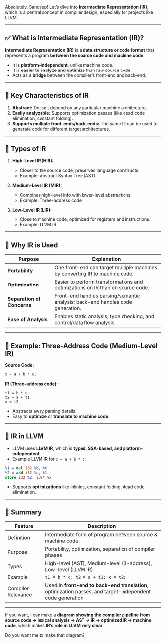 Absolutely, Sandeep! Let’s dive into **Intermediate Representation (IR)**, which is a central concept in compiler design, especially for projects like LLVM.

---

## ✅ What is Intermediate Representation (IR)?

**Intermediate Representation (IR)** is a **data structure or code format** that represents a program **between the source code and machine code**.

* It is **platform-independent**, unlike machine code.
* It is **easier to analyze and optimize** than raw source code.
* Acts as a **bridge** between the compiler’s front-end and back-end.

---

## 🔹 Key Characteristics of IR

1. **Abstract:** Doesn’t depend on any particular machine architecture.
2. **Easily analyzable:** Supports optimization passes (like dead code elimination, constant folding).
3. **Supports multiple front-ends/back-ends:** The same IR can be used to generate code for different target architectures.

---

## 🔹 Types of IR

1. **High-Level IR (HIR):**

   * Closer to the source code, preserves language constructs.
   * Example: Abstract Syntax Tree (AST)
2. **Medium-Level IR (MIR):**

   * Combines high-level info with lower-level abstractions.
   * Example: Three-address code
3. **Low-Level IR (LIR):**

   * Close to machine code, optimized for registers and instructions.
   * Example: LLVM IR

---

## 🔹 Why IR is Used

| Purpose                    | Explanation                                                                    |
| -------------------------- | ------------------------------------------------------------------------------ |
| **Portability**            | One front-end can target multiple machines by converting IR to machine code.   |
| **Optimization**           | Easier to perform transformations and optimizations on IR than on source code. |
| **Separation of Concerns** | Front-end handles parsing/semantic analysis; back-end handles code generation. |
| **Ease of Analysis**       | Enables static analysis, type checking, and control/data flow analysis.        |

---

## 🔹 Example: Three-Address Code (Medium-Level IR)

**Source Code:**

```cpp
x = a + b * c;
```

**IR (Three-address code):**

```
t1 = b * c
t2 = a + t1
x = t2
```

* Abstracts away parsing details.
* Easy to **optimize** or **translate to machine code**.

---

## 🔹 IR in LLVM

* LLVM uses **LLVM IR**, which is **typed, SSA-based, and platform-independent**.
* Example LLVM IR for `x = a + b * c`:

```llvm
%1 = mul i32 %b, %c
%2 = add i32 %a, %1
store i32 %2, i32* %x
```

* Supports **optimizations** like inlining, constant folding, dead code elimination.

---

## 🔹 Summary

| Feature            | Description                                                                                                |
| ------------------ | ---------------------------------------------------------------------------------------------------------- |
| Definition         | Intermediate form of program between source & machine code                                                 |
| Purpose            | Portability, optimization, separation of compiler phases                                                   |
| Types              | High-level (AST), Medium-level (3-address), Low-level (LLVM IR)                                            |
| Example            | `t1 = b * c; t2 = a + t1; x = t2;`                                                                         |
| Compiler Relevance | Used in **front-end to back-end translation**, optimization passes, and target-independent code generation |

---

If you want, I can make a **diagram showing the compiler pipeline from source code → lexical analysis → AST → IR → optimized IR → machine code**, which makes **IR’s role in LLVM very clear**.

Do you want me to make that diagram?
